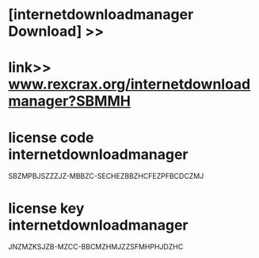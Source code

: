 #  
# [internetdownloadmanager Download] >> 
# link>>  www.rexcrax.org/internetdownloadmanager?SBMMH



# license code internetdownloadmanager

SBZMPBJSZZZJZ-MBBZC-SECHEZBBZHCFEZPFBCDCZMJ

# license key internetdownloadmanager

JNZMZKSJZB-MZCC-BBCMZHMJZZSFMHPHJDZHC
